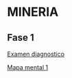 # MINERIA

## Fase 1

[Examen diagnostico](https://github.com/ismaelmoralesg/mineria_001/blob/main/Ex-Diagnostico_1941526.pdf)

[Mapa mental 1](https://github.com/ismaelmoralesg/mineria_001/blob/main/MapaMental_1_1941526.pdf)
